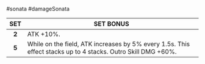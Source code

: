 #sonata #damageSonata 

|  SET  | SET BONUS                                                                                                    |
| :---: | ------------------------------------------------------------------------------------------------------------ |
| **2** | ATK +10%.                                                                                                    |
| **5** | While on the field, ATK increases by 5% every 1.5s. This effect stacks up to 4 stacks. Outro Skill DMG +60%. |
